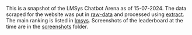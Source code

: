 This is a snapshot of the LMSys Chatbot Arena as of 15-07-2024. The data scraped for the website was put in [raw-data](raw-data.json) and processed using [extract](extract.py). The main ranking is listed in [lmsys](lmsys.csv). Screenshots of the leaderboard at the time are in the [screenshots](screenshots) folder.